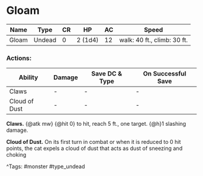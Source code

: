 # Gloam

| Name | Type | CR | HP | AC | Speed |
|------|------|----|----|----|-------|
| Gloam | Undead | 0 | 2 (1d4) | 12 | walk: 40 ft., climb: 30 ft. |

### Actions:

| Ability | Damage | Save DC & Type | On Successful Save |
|---------|--------|----------------|--------------------|
| Claws | - | - | - |
| Cloud of Dust | - | - | - |


**Claws.** {@atk mw} {@hit 0} to hit, reach 5 ft., one target. {@h}1 slashing damage.

**Cloud of Dust.** On its first turn in combat or when it is reduced to 0 hit points, the cat expels a cloud of dust that acts as dust of sneezing and choking

^Tags: #monster #type_undead